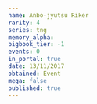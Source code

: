 ```yaml
---
name: Anbo-jyutsu Riker
rarity: 4
series: tng
memory_alpha:
bigbook_tier: -1
events: 0
in_portal: true
date: 13/11/2017
obtained: Event
mega: false
published: true
---
```



